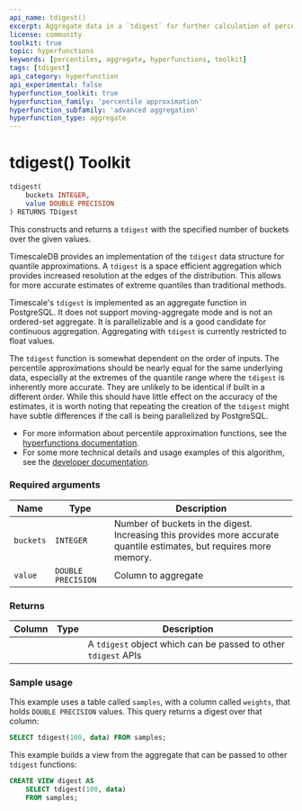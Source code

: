 ```yaml
---
api_name: tdigest()
excerpt: Aggregate data in a `tdigest` for further calculation of percentile estimates
license: community
toolkit: true
topic: hyperfunctions
keywords: [percentiles, aggregate, hyperfunctions, toolkit]
tags: [tdigest]
api_category: hyperfunction
api_experimental: false
hyperfunction_toolkit: true
hyperfunction_family: 'percentile approximation'
hyperfunction_subfamily: 'advanced aggregation'
hyperfunction_type: aggregate
---
```


# tdigest() <tag type="toolkit">Toolkit</tag>
```SQL
tdigest(
    buckets INTEGER,
    value DOUBLE PRECISION
) RETURNS TDigest
```

This constructs and returns a `tdigest` with the specified number of buckets
over the given values.

TimescaleDB provides an implementation of the `tdigest` data structure for
quantile approximations. A `tdigest` is a space efficient aggregation which
provides increased resolution at the edges of the distribution. This allows for
more accurate estimates of extreme quantiles than traditional methods.

Timescale's `tdigest` is implemented as an aggregate function in PostgreSQL. It
does not support moving-aggregate mode and is not an ordered-set aggregate. It
is parallelizable and is a good candidate for continuous
aggregation. Aggregating with `tdigest` is currently restricted to float values.

The `tdigest` function is somewhat dependent on the order of inputs. The
percentile approximations should be nearly equal for the same underlying data,
especially at the extremes of the quantile range where the  `tdigest` is
inherently more accurate. They are unlikely to be identical if built in a
different order. While this should have little effect on the accuracy of the
estimates, it is worth noting that repeating the creation of the `tdigest` might
have subtle differences if the call is being parallelized by PostgreSQL.

*   For more information about percentile approximation functions, see the
    [hyperfunctions documentation][hyperfunctions-percentile-approx].
*   For some more technical details and usage examples of this algorithm,
    see the [developer documentation][gh-tdigest].


### Required arguments

|Name| Type |Description|
|-|-|-|
|`buckets`|`INTEGER`|Number of buckets in the digest. Increasing this provides more accurate quantile estimates, but requires more memory.|
|`value`|`DOUBLE PRECISION`|Column to aggregate|

### Returns

|Column|Type|Description|
|-|-|-|
|||A  `tdigest` object which can be passed to other  `tdigest` APIs|

### Sample usage
This example uses a table called `samples`, with a column called `weights`, that
holds `DOUBLE PRECISION` values. This query returns a digest over that column:
```SQL
SELECT tdigest(100, data) FROM samples;
```

This example builds a view from the aggregate that can be passed to other
`tdigest` functions:
```SQL
CREATE VIEW digest AS
    SELECT tdigest(100, data)
    FROM samples;
```


[hyperfunctions-percentile-approx]: /timescaledb/:currentVersion:/how-to-guides/hyperfunctions/percentile-approx/
[gh-tdigest]: https://github.com/timescale/timescaledb-toolkit/blob/main/docs/tdigest.md
